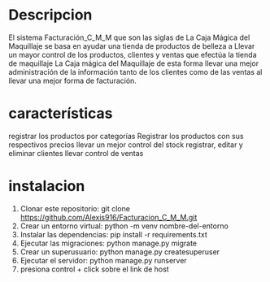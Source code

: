 # Descripcion

El sistema Facturación_C_M_M que son las siglas de La Caja Mágica del Maquillaje se basa en ayudar una tienda de productos de belleza a Llevar un mayor control de los productos, clientes y ventas que efectúa la tienda de maquillaje La Caja mágica del Maquillaje de esta forma llevar una mejor administración de la información tanto de los clientes como de las ventas al llevar una mejor forma de facturación.

# características
registrar los productos por categorías
Registrar los productos con sus respectivos precios
llevar un mejor control del stock
registrar, editar y eliminar clientes
llevar control de ventas

# instalacion
1.	Clonar este repositorio: git clone https://github.com/Alexis916/Facturacion_C_M_M.git
2.	Crear un entorno virtual: python -m venv nombre-del-entorno
3.	Instalar las dependencias: pip install -r requirements.txt
4.	Ejecutar las migraciones: python manage.py migrate
5.	Crear un superusuario: python manage.py createsuperuser
6.	Ejecutar el servidor: python manage.py runserver
7.	presiona control + click sobre el link de host
